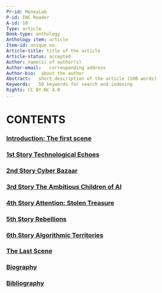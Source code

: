 ```yaml
---
Pr-id: MoneyLab
P-id: INC Reader
A-id: 10
Type: article
Book-type: anthology
Anthology item: article
Item-id: unique no.
Article-title: title of the article
Article-status: accepted
Author: name(s) of author(s)
Author-email:   corresponding address
Author-bio:  about the author
Abstract:   short description of the article (100 words)
Keywords:   50 keywords for search and indexing
Rights: CC BY-NC 4.0
...
```




# CONTENTS

### <a href="ch005.xhtml"> Introduction: The first scene </a>

### <a href="ch006.xhtml"> **1st Story Technological Echoes** </a>

### <a href="ch007.xhtml"> **2nd Story Cyber Bazaar** </a>

### <a href="ch008.xhtml"> **3rd Story The Ambitious Children of AI** </a>

### <a href="ch009.xhtml"> **4th Story Attention: Stolen Treasure** </a>

### <a href="ch010.xhtml"> **5th Story Rebellions** </a>

### <a href="ch011.xhtml"> **6th Story Algorithmic Territories** </a>

### <a href="ch011.xhtml"> **The Last Scene** </a>

### <a href="ch012.xhtml"> Biography </a>


### <a href="ch012.xhtml"> Bibliography </a>
